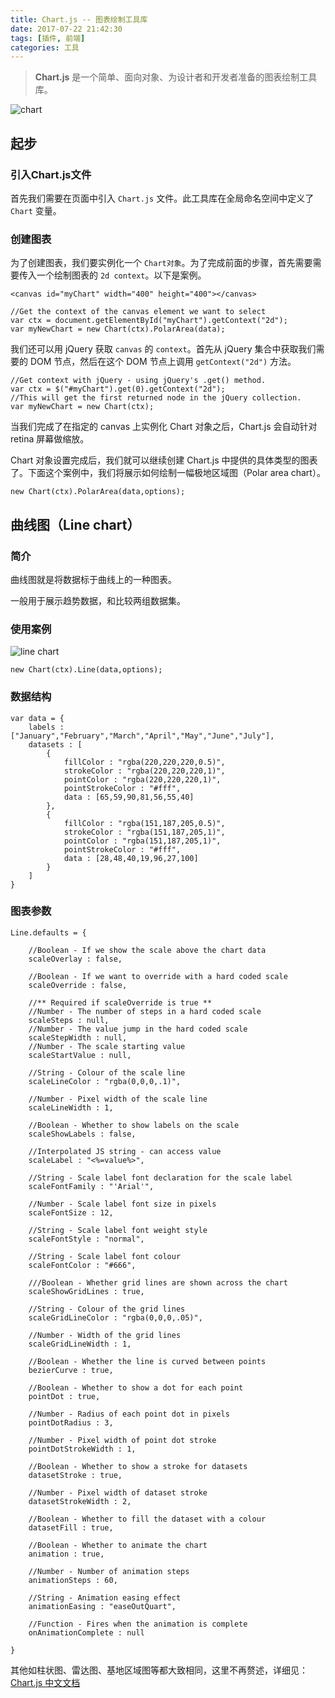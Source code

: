 ```yaml
---
title: Chart.js -- 图表绘制工具库
date: 2017-07-22 21:42:30
tags: [插件, 前端]
categories: 工具
---
```

>**Chart.js**
是一个简单、面向对象、为设计者和开发者准备的图表绘制工具库。

![chart](http://blogpic.at15cm.com/chart-0.jpg)

## 起步
### 引入Chart.js文件
首先我们需要在页面中引入 `Chart.js` 文件。此工具库在全局命名空间中定义了 `Chart` 变量。

### 创建图表
为了创建图表，我们要实例化一个 `Chart对象`。为了完成前面的步骤，首先需要需要传入一个绘制图表的 `2d context`。以下是案例。

```
<canvas id="myChart" width="400" height="400"></canvas>
```

```
//Get the context of the canvas element we want to select
var ctx = document.getElementById("myChart").getContext("2d");
var myNewChart = new Chart(ctx).PolarArea(data);
```

我们还可以用 jQuery 获取 `canvas` 的 `context`。首先从 jQuery 集合中获取我们需要的 DOM 节点，然后在这个 DOM 节点上调用 `getContext("2d")` 方法。

```
//Get context with jQuery - using jQuery's .get() method.
var ctx = $("#myChart").get(0).getContext("2d");
//This will get the first returned node in the jQuery collection.
var myNewChart = new Chart(ctx);
```

当我们完成了在指定的 canvas 上实例化 Chart 对象之后，Chart.js 会自动针对 retina 屏幕做缩放。

Chart 对象设置完成后，我们就可以继续创建 Chart.js 中提供的具体类型的图表了。下面这个案例中，我们将展示如何绘制一幅极地区域图（Polar area chart）。


```
new Chart(ctx).PolarArea(data,options);
```


## 曲线图（Line chart）
### 简介
曲线图就是将数据标于曲线上的一种图表。

一般用于展示趋势数据，和比较两组数据集。

### 使用案例

![line chart](http://blogpic.at15cm.com/chart-1.png)

```
new Chart(ctx).Line(data,options);
```

### 数据结构

```
var data = {
	labels : ["January","February","March","April","May","June","July"],
	datasets : [
		{
			fillColor : "rgba(220,220,220,0.5)",
			strokeColor : "rgba(220,220,220,1)",
			pointColor : "rgba(220,220,220,1)",
			pointStrokeColor : "#fff",
			data : [65,59,90,81,56,55,40]
		},
		{
			fillColor : "rgba(151,187,205,0.5)",
			strokeColor : "rgba(151,187,205,1)",
			pointColor : "rgba(151,187,205,1)",
			pointStrokeColor : "#fff",
			data : [28,48,40,19,96,27,100]
		}
	]
}
```

### 图表参数

```
Line.defaults = {
				
	//Boolean - If we show the scale above the chart data			
	scaleOverlay : false,
	
	//Boolean - If we want to override with a hard coded scale
	scaleOverride : false,
	
	//** Required if scaleOverride is true **
	//Number - The number of steps in a hard coded scale
	scaleSteps : null,
	//Number - The value jump in the hard coded scale
	scaleStepWidth : null,
	//Number - The scale starting value
	scaleStartValue : null,

	//String - Colour of the scale line	
	scaleLineColor : "rgba(0,0,0,.1)",
	
	//Number - Pixel width of the scale line	
	scaleLineWidth : 1,

	//Boolean - Whether to show labels on the scale	
	scaleShowLabels : false,
	
	//Interpolated JS string - can access value
	scaleLabel : "<%=value%>",
	
	//String - Scale label font declaration for the scale label
	scaleFontFamily : "'Arial'",
	
	//Number - Scale label font size in pixels	
	scaleFontSize : 12,
	
	//String - Scale label font weight style	
	scaleFontStyle : "normal",
	
	//String - Scale label font colour	
	scaleFontColor : "#666",	
	
	///Boolean - Whether grid lines are shown across the chart
	scaleShowGridLines : true,
	
	//String - Colour of the grid lines
	scaleGridLineColor : "rgba(0,0,0,.05)",
	
	//Number - Width of the grid lines
	scaleGridLineWidth : 1,	
	
	//Boolean - Whether the line is curved between points
	bezierCurve : true,
	
	//Boolean - Whether to show a dot for each point
	pointDot : true,
	
	//Number - Radius of each point dot in pixels
	pointDotRadius : 3,
	
	//Number - Pixel width of point dot stroke
	pointDotStrokeWidth : 1,
	
	//Boolean - Whether to show a stroke for datasets
	datasetStroke : true,
	
	//Number - Pixel width of dataset stroke
	datasetStrokeWidth : 2,
	
	//Boolean - Whether to fill the dataset with a colour
	datasetFill : true,
	
	//Boolean - Whether to animate the chart
	animation : true,

	//Number - Number of animation steps
	animationSteps : 60,
	
	//String - Animation easing effect
	animationEasing : "easeOutQuart",

	//Function - Fires when the animation is complete
	onAnimationComplete : null
	
}
```


其他如柱状图、雷达图、基地区域图等都大致相同，这里不再赘述，详细见：[Chart.js 中文文档](http://www.bootcss.com/p/chart.js/docs/)